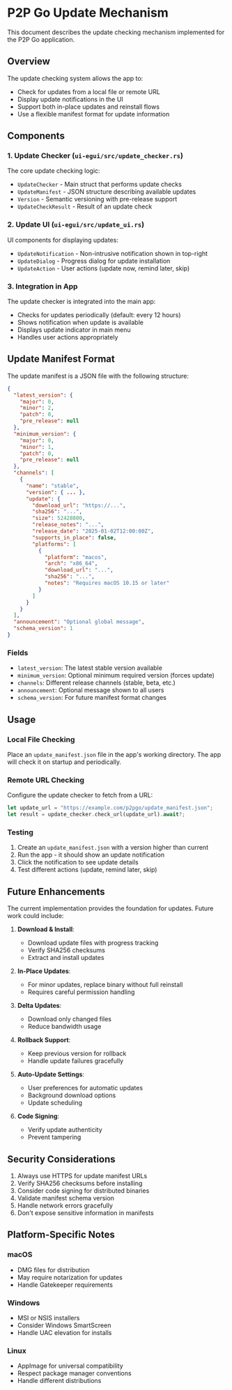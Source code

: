 # P2P Go Update Mechanism

This document describes the update checking mechanism implemented for the P2P Go application.

## Overview

The update checking system allows the app to:
- Check for updates from a local file or remote URL
- Display update notifications in the UI
- Support both in-place updates and reinstall flows
- Use a flexible manifest format for update information

## Components

### 1. Update Checker (`ui-egui/src/update_checker.rs`)

The core update checking logic:
- `UpdateChecker` - Main struct that performs update checks
- `UpdateManifest` - JSON structure describing available updates
- `Version` - Semantic versioning with pre-release support
- `UpdateCheckResult` - Result of an update check

### 2. Update UI (`ui-egui/src/update_ui.rs`)

UI components for displaying updates:
- `UpdateNotification` - Non-intrusive notification shown in top-right
- `UpdateDialog` - Progress dialog for update installation
- `UpdateAction` - User actions (update now, remind later, skip)

### 3. Integration in App

The update checker is integrated into the main app:
- Checks for updates periodically (default: every 12 hours)
- Shows notification when update is available
- Displays update indicator in main menu
- Handles user actions appropriately

## Update Manifest Format

The update manifest is a JSON file with the following structure:

```json
{
  "latest_version": {
    "major": 0,
    "minor": 2,
    "patch": 0,
    "pre_release": null
  },
  "minimum_version": {
    "major": 0,
    "minor": 1,
    "patch": 0,
    "pre_release": null
  },
  "channels": [
    {
      "name": "stable",
      "version": { ... },
      "update": {
        "download_url": "https://...",
        "sha256": "...",
        "size": 52428800,
        "release_notes": "...",
        "release_date": "2025-01-02T12:00:00Z",
        "supports_in_place": false,
        "platforms": [
          {
            "platform": "macos",
            "arch": "x86_64",
            "download_url": "...",
            "sha256": "...",
            "notes": "Requires macOS 10.15 or later"
          }
        ]
      }
    }
  ],
  "announcement": "Optional global message",
  "schema_version": 1
}
```

### Fields

- `latest_version`: The latest stable version available
- `minimum_version`: Optional minimum required version (forces update)
- `channels`: Different release channels (stable, beta, etc.)
- `announcement`: Optional message shown to all users
- `schema_version`: For future manifest format changes

## Usage

### Local File Checking

Place an `update_manifest.json` file in the app's working directory. The app will check it on startup and periodically.

### Remote URL Checking

Configure the update checker to fetch from a URL:

```rust
let update_url = "https://example.com/p2pgo/update_manifest.json";
let result = update_checker.check_url(update_url).await?;
```

### Testing

1. Create an `update_manifest.json` with a version higher than current
2. Run the app - it should show an update notification
3. Click the notification to see update details
4. Test different actions (update, remind later, skip)

## Future Enhancements

The current implementation provides the foundation for updates. Future work could include:

1. **Download & Install**: 
   - Download update files with progress tracking
   - Verify SHA256 checksums
   - Extract and install updates

2. **In-Place Updates**:
   - For minor updates, replace binary without full reinstall
   - Requires careful permission handling

3. **Delta Updates**:
   - Download only changed files
   - Reduce bandwidth usage

4. **Rollback Support**:
   - Keep previous version for rollback
   - Handle update failures gracefully

5. **Auto-Update Settings**:
   - User preferences for automatic updates
   - Background download options
   - Update scheduling

6. **Code Signing**:
   - Verify update authenticity
   - Prevent tampering

## Security Considerations

1. Always use HTTPS for update manifest URLs
2. Verify SHA256 checksums before installing
3. Consider code signing for distributed binaries
4. Validate manifest schema version
5. Handle network errors gracefully
6. Don't expose sensitive information in manifests

## Platform-Specific Notes

### macOS
- DMG files for distribution
- May require notarization for updates
- Handle Gatekeeper requirements

### Windows
- MSI or NSIS installers
- Consider Windows SmartScreen
- Handle UAC elevation for installs

### Linux
- AppImage for universal compatibility
- Respect package manager conventions
- Handle different distributions